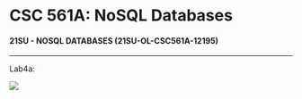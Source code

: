 # CSC 561A: NoSQL Databases

#### 21SU - NOSQL DATABASES (21SU-OL-CSC561A-12195)

---

Lab4a:

<img src="https://csc570e.uis.edu/api/badges/CSC561A-420215/scrah2/status.svg?branch=master">

